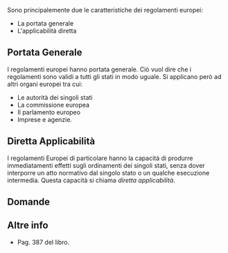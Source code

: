 Sono principalemente due le caratteristiche dei regolamenti europei:
- La portata generale
- L'applicabilità diretta

## Portata Generale

I regolamenti europei hanno portata generale. Ciò vuol dire che i regolamenti sono validi a tutti gli stati in modo uguale. Si applicano però ad altri organi europei tra cui:
- Le autorità dei singoli stati
- La commissione europea
- Il parlamento europeo
- Imprese e agenzie.

## Diretta Applicabilità

I regolamenti Europei di particolare hanno la capacità di produrre immediatamenti effetti sugli ordinamenti dei singoli stati, senza dover interporre un atto normativo dal singolo stato o un qualche esecuzione intermedia. Questa capacità si chiama *diretta applicabilità*.

## Domande


## Altre info

- Pag. 387 del libro.
